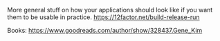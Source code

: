 
More general stuff on how your applications should look like if you want them to be usable in practice.
https://12factor.net/build-release-run

Books:
https://www.goodreads.com/author/show/328437.Gene_Kim
